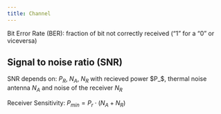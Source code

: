 ```yaml
---
title: Channel
---
```



Bit Error Rate (BER): fraction of bit not correctly received (“1” for a “0” or viceversa)


## Signal to noise ratio (SNR)

SNR depends on: $P_R$, $N_A$, $N_R$
	with recieved power $P_$, thermal noise antenna $N_A$ and noise of the receiver $N_R$


Receiver Sensitivity: $P_{min} = P_r \cdot (N_A + N_R)$



